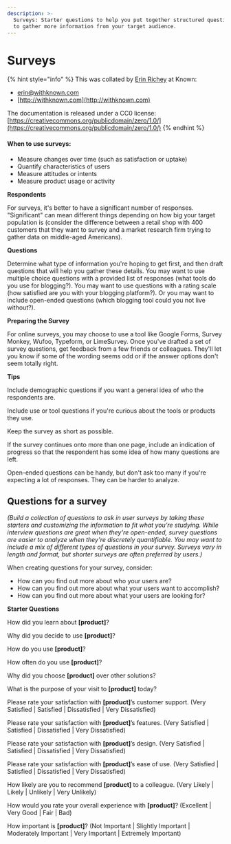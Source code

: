 ```yaml
---
description: >-
  Surveys: Starter questions to help you put together structured questionnaires
  to gather more information from your target audience.
---
```


# Surveys

{% hint style="info" %}
This was collated by [Erin Richey](http://erinjorichey.com/) at Known:

* [erin@withknown.com](mailto:erin@withknown.com)
* [http://withknown.com](http://withknown.com)

The documentation is released under a CC0 license: [https://creativecommons.org/publicdomain/zero/1.0/](https://creativecommons.org/publicdomain/zero/1.0/)
{% endhint %}

#### When to use surveys:

* Measure changes over time (such as satisfaction or uptake)
* Quantify characteristics of users
* Measure attitudes or intents
* Measure product usage or activity

**Respondents**

For surveys, it's better to have a significant number of responses. "Significant" can mean different things depending on how big your target population is (consider the difference between a retail shop with 400 customers that they want to survey and a market research firm trying to gather data on middle-aged Americans).

**Questions**

Determine what type of information you're hoping to get first, and then draft questions that will help you gather these details. You may want to use multiple choice questions with a provided list of responses (what tools do you use for blogging?). You may want to use questions with a rating scale (how satisfied are you with your blogging platform?). Or you may want to include open-ended questions (which blogging tool could you not live without?).

**Preparing the Survey**

For online surveys, you may choose to use a tool like Google Forms, Survey Monkey, Wufoo, Typeform, or LimeSurvey. Once you've drafted a set of survey questions, get feedback from a few friends or colleagues. They'll let you know if some of the wording seems odd or if the answer options don't seem totally right.

**Tips**

Include demographic questions if you want a general idea of who the respondents are.

Include use or tool questions if you're curious about the tools or products they use.

Keep the survey as short as possible.

If the survey continues onto more than one page, include an indication of progress so that the respondent has some idea of how many questions are left.

Open-ended questions can be handy, but don't ask too many if you're expecting a lot of responses. They can be harder to analyze.

## Questions for a survey

_(Build a collection of questions to ask in user surveys by taking these starters and customizing the information to fit what you’re studying. While interview questions are great when they're open-ended, survey questions are easier to analyze when they're discretely quantifiable. You may want to include a mix of different types of questions in your survey. Surveys vary in length and format, but shorter surveys are often preferred by users.)_

When creating questions for your survey, consider:

* How can you find out more about who your users are?
* How can you find out more about what your users want to accomplish?
* How can you find out more about what your users are looking for?

**Starter Questions**

How did you learn about **\[product]**?

Why did you decide to use **\[product]**?

How do you use **\[product]**?

How often do you use **\[product]**?

Why did you choose **\[product]** over other solutions?

What is the purpose of your visit to **\[product]** today?

Please rate your satisfaction with **\[product]**’s customer support. (Very Satisfied | Satisfied | Dissatisfied | Very Dissatisfied)

Please rate your satisfaction with **\[product]**’s features. (Very Satisfied | Satisfied | Dissatisfied | Very Dissatisfied)

Please rate your satisfaction with **\[product]**’s design. (Very Satisfied | Satisfied | Dissatisfied | Very Dissatisfied)

Please rate your satisfaction with **\[product]**’s ease of use. (Very Satisfied | Satisfied | Dissatisfied | Very Dissatisfied)

How likely are you to recommend **\[product]** to a colleague. (Very Likely | Likely | Unlikely | Very Unlikely)

How would you rate your overall experience with **\[product]**? (Excellent | Very Good | Fair | Bad)

How important is **\[product]**? (Not Important | Slightly Important | Moderately Important | Very Important | Extremely Important)
